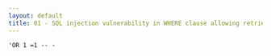 ```yaml
---
layout: default
title: 01 - SQL injection vulnerability in WHERE clause allowing retrieval of hidden data
---
```

`'OR 1 =1 -- -`
